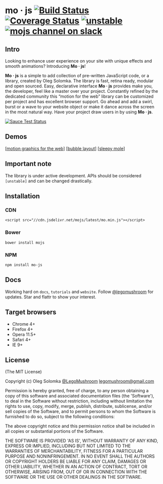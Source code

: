 # mo · js [![Build Status](https://travis-ci.org/legomushroom/mojs.svg?branch=master)](https://travis-ci.org/legomushroom/mojs) [![Coverage Status](https://coveralls.io/repos/legomushroom/mojs/badge.svg?branch=master)](https://coveralls.io/r/legomushroom/mojs?branch=master) [![unstable](https://img.shields.io/badge/stability-unstable-yellow.svg)](http://github.com/badges/stability-badges) [![mojs channel on slack](https://img.shields.io/badge/slack-mojs%20channel-61DAAA.svg?style=flat)](https://mojs.slack.com/messages/mojs/)

## Intro

Looking to enhance user experience on your site with unique effects and smooth animations? Introducing **Mo · js**!  

**Mo · js** is a simple to add collection of pre-written JavaScript code, or a library, created by Oleg Solomka. The library is fast, retina ready, modular and open sourced. Easy, declarative interface **Mo · js** provides make you, the developer, feel like a master over your project. Constantly refined by the dedicated community this “motion for the web” library can be customized per project and has excellent browser support. Go ahead and add a swirl, burst or a wave to your website object or make it dance across the screen in the most natural way. Have your project draw users in by using **Mo · js**.

[![Sauce Test Status](https://saucelabs.com/browser-matrix/legomushroom.svg)](https://saucelabs.com/u/legomushroom)

## Demos
[[motion graphics for the web](http://codepen.io/sol0mka/full/ogOYJj/)]
[[bubble layout](http://codepen.io/sol0mka/full/yNOage/)]
[[sleepy mole](http://codepen.io/sol0mka/full/OyzBXR)]

## Important note
The library is under active development. APIs should be considered `[unstable]` and can be changed drastically.

## Installation
### CDN
`<script src="//cdn.jsdelivr.net/mojs/latest/mo.min.js"></script>`  
### Bower
`bower install mojs`
### NPM
`npm install mo-js`

## Docs
Working hard on `docs`, `tutorials` and `website`. Follow [@legomushroom](https://twitter.com/legomushroom) for updates. Star and flattr to show your interest.

## Target browsers
- Chrome 4+
- Firefox 4+
- Opera 11.5+
- Safari 4+
- IE 9+

## License

(The MIT License)

Copyright (c) Oleg Solomka [@LegoMushroom](https://twitter.com/legomushroom) [legomushroom@gmail.com](mailto:legomushroom@gmail.com)

Permission is hereby granted, free of charge, to any person obtaining a copy of this software and associated documentation files (the 'Software'), to deal in the Software without restriction, including without limitation the rights to use, copy, modify, merge, publish, distribute, sublicense, and/or sell copies of the Software, and to permit persons to whom the Software is furnished to do so, subject to the following conditions:

The above copyright notice and this permission notice shall be included in all copies or substantial portions of the Software.

THE SOFTWARE IS PROVIDED 'AS IS', WITHOUT WARRANTY OF ANY KIND, EXPRESS OR IMPLIED, INCLUDING BUT NOT LIMITED TO THE WARRANTIES OF MERCHANTABILITY, FITNESS FOR A PARTICULAR PURPOSE AND NONINFRINGEMENT. IN NO EVENT SHALL THE AUTHORS OR COPYRIGHT HOLDERS BE LIABLE FOR ANY CLAIM, DAMAGES OR OTHER LIABILITY, WHETHER IN AN ACTION OF CONTRACT, TORT OR OTHERWISE, ARISING FROM, OUT OF OR IN CONNECTION WITH THE SOFTWARE OR THE USE OR OTHER DEALINGS IN THE SOFTWARE.